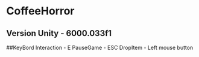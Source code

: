 # CoffeeHorror

## Version Unity - 6000.033f1

##KeyBord
Interaction - E
PauseGame - ESC
DropItem - Left mouse button

